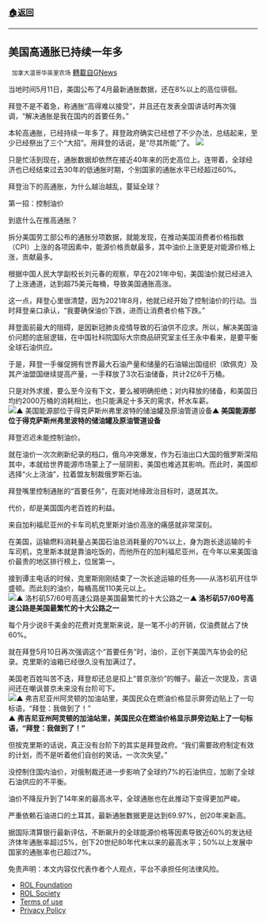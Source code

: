 ###  [:house:返回](README.md)
---


## 美国高通胀已持续一年多
` 加拿大温哥华英里农场` [轉載自GNews](https://gnews.org/zh-hans/2529537/)

当地时间5月11日，美国公布了4月最新通胀数据，还在8%以上的高位徘徊。
 
拜登不是不着急，称通胀“高得难以接受”，并且还在发表全国讲话时再次强调，“解决通胀是我在国内的首要任务。”
 
本轮高通胀，已经持续一年多了。拜登政府确实已经想了不少办法，总结起来，至少已经祭出了三个“大招”。用拜登的话说，是“尽其所能”了。
 ![](https://n.sinaimg.cn/news/crawl/81/w550h331/20220514/c3a0-ac891a87f2acfbf30a052a575e3c503c.jpg) 

只是忙活到现在，通胀数据却依然在接近40年来的历史高位上。连带着，全球经济也已经结束过去30年的低通胀时期，个别国家的通胀水平已经超过60%。
 
拜登治下的高通胀，为什么越治越乱，蔓延全球？
 
第一招：控制油价
 
到底什么在推高通胀？
 
拆分美国劳工部公布的通胀分项数据，就能发现，在推动美国消费者价格指数（CPI）上涨的各项因素中，能源价格贡献最多，其中油价上涨更是对能源价格上涨，贡献最多。
 
根据中国人民大学副校长刘元春的观察，早在2021年中旬，美国油价就已经进入了上涨通道，达到超75美元每桶，导致美国通胀高涨。
 
这一点，拜登心里很清楚，因为2021年8月，他就已经开始了控制油价的行动。当时拜登亲口承认，“我要确保油价下跌，进而让消费者价格下跌。”
 
拜登面前最大的阻碍，是因新冠肺炎疫情导致的石油供不应求。所以，解决美国油价问题的底层逻辑，在中国社科院国际大宗商品研究室主任王永中看来，是要平衡全球石油供应。
 
于是，拜登一手催促拥有世界最大石油产量和储量的石油输出国组织（欧佩克）及其产油盟国继续提高产量，一手释放了3次石油储备，共计2亿6千万桶。
 
只是对外求援，要么至今没有下文，要么被明确拒绝；对内释放的储备，和美国日均约2000万桶的消耗相比，也只能满足十多天的需求，杯水车薪。![▲&nbsp;美国能源部位于得克萨斯州弗里波特的储油罐及原油管道设备](https://n.sinaimg.cn/news/crawl/45/w550h295/20220514/e1ff-95be878aab4dbe61fe5b4178aaef1cc9.jpg)**▲ 美国能源部位于得克萨斯州弗里波特的储油罐及原油管道设备**
 
拜登迟迟未能控制油价。
 
就在油价一次次刷新纪录的档口，俄乌冲突爆发，作为石油出口大国的俄罗斯深陷其中，本就给世界能源市场蒙上了一层阴影，美国也难逃其影响。而此时，美国却选择“火上浇油”，拉着盟友制裁俄罗斯石油。
 
拜登嘴里控制通胀的“首要任务”，在面对地缘政治目标时，退居其次。
 
代价，却是美国国内老百姓的利益。
 
来自加利福尼亚州的卡车司机克里斯对油价高涨的痛感就非常深刻。
 
在美国，运输燃料消耗量占美国石油总消耗量的70%以上，身为跑长途运输的卡车司机，克里斯本就是靠油吃饭的，而他所在的加利福尼亚州，在今年以来美国油价最贵的地区排行榜上，位居第一。
 
接到谭主电话的时候，克里斯刚刚结束了一次长途运输的任务——从洛杉矶开往华盛顿。而此刻的油价，每桶高居110美元以上。![▲&nbsp;洛杉矶57/60号高速公路是美国最繁忙的十大公路之一](https://n.sinaimg.cn/news/crawl/378/w550h628/20220514/782f-2067634c55620978b72ff6d7f0882521.jpg)**▲ 洛杉矶57/60号高速公路是美国最繁忙的十大公路之一**
 
每个月少说8千美金的花费对克里斯来说，是一笔不小的开销，仅油费就占了快60%。
 
就在拜登5月10日再次强调这个“首要任务”时，油价，正创下美国汽车协会的纪录。克里斯的油箱已经很久没有加满过了。
 
美国老百姓叫苦不迭，拜登却还总是扣上“普京涨价”的帽子。最近一次提及，言语间还在嘲讽普京未来没有台阶可下。![▲&nbsp;弗吉尼亚州阿灵顿的加油站里，美国民众在燃油价格显示屏旁边贴上了一句标语，“拜登：我做到了！”](https://n.sinaimg.cn/news/crawl/10/w550h260/20220514/449d-c1ade99cb963e31f1eb17d9792e53944.jpg)**▲ 弗吉尼亚州阿灵顿的加油站里，美国民众在燃油价格显示屏旁边贴上了一句标语，“拜登：我做到了！”**
 
但按克里斯的话说，真正没有台阶下的其实是拜登政府。“我们需要政府制定有效的计划，而不是听着他们自创的笑话，一次次失望。”
 
没控制住国内油价，对俄制裁还进一步影响了全球约7%的石油供应，加剧了全球石油供应的不平衡。
 
油价不降反升到了14年来的最高水平，全球通胀也在此推动下变得更加严峻。
 
严重依赖石油进口的土耳其，最新通胀数据更是达到69.97%，创20年来新高。
 
据国际清算银行最新评估，不断飙升的全球能源价格等因素导致近60%的发达经济体年通胀率超过5%，创下20世纪80年代末以来的最高水平；50%以上发展中国家的通胀率也已超过7%。

免责声明：本文内容仅代表作者个人观点，平台不承担任何法律风险。
  
- [ROL Foundation](https://rolfoundation.org/)
- [ROL Society](https://rolsociety.org/)
- [Terms of use](https://gnews.org/terms-of-use-3/)
- [Privacy Policy](https://gnews.org/privacy-policy/)
